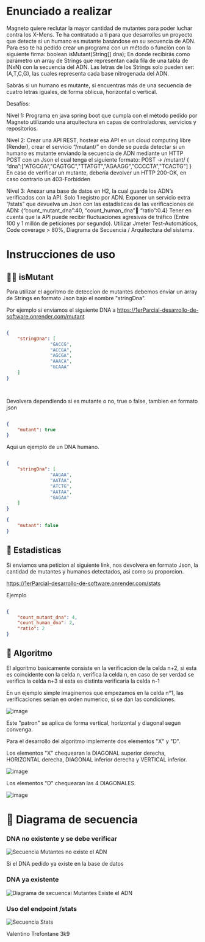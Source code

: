 
<h1> Enunciado a realizar </h1>

Magneto quiere reclutar la mayor cantidad de mutantes para poder luchar contra los X-Mens.
Te ha contratado a ti para que desarrolles un proyecto que detecte si un humano es mutante basándose en su secuencia de ADN.
Para eso te ha pedido crear un programa con un método o función con la siguiente firma:
boolean isMutant(String[] dna);
En donde recibirás como parámetro un array de Strings que representan cada fila de una tabla de (NxN) con la secuencia del ADN. Las letras de los Strings solo pueden ser: (A,T,C,G), las cuales representa cada base nitrogenada del ADN.

Sabrás si un humano es mutante, si encuentras más de una secuencia de cuatro letras iguales, de forma oblicua, horizontal o vertical.


Desafíos:

Nivel 1:
Programa en java spring boot que cumpla con el método pedido por Magneto utilizando una arquitectura en capas de controladores, servicios y repositorios.

Nivel 2:
Crear una API REST, hostear esa API en un cloud computing libre (Render), crear el servicio “/mutant/” en donde se pueda detectar si un humano es mutante enviando la secuencia de ADN mediante un HTTP POST con un Json el cual tenga el siguiente formato:
POST → /mutant/
{ “dna”:["ATGCGA","CAGTGC","TTATGT","AGAAGG","CCCCTA","TCACTG"]
}
En caso de verificar un mutante, debería devolver un HTTP 200-OK, en caso contrario un 403-Forbidden

Nivel 3:
Anexar una base de datos en H2, la cual guarde los ADN’s verificados con la API. Solo 1 registro por ADN.
Exponer un servicio extra “/stats” que devuelva un Json con las estadísticas de las verificaciones de ADN: {“count_mutant_dna”:40, “count_human_dna”:100: “ratio”:0.4}
Tener en cuenta que la API puede recibir fluctuaciones agresivas de tráfico (Entre 100 y 1 millón de peticiones por segundo). Utilizar Jmeter
Test-Automáticos, Code coverage > 80%, Diagrama de Secuencia / Arquitectura del sistema.

<h1>Instrucciones de uso </h1>

<h2> 🧟‍♂️ isMutant </h2>

Para utilizar el agoritmo de deteccion de mutantes debemos enviar un array de Strings en formato Json bajo el nombre "stringDna".

Por ejemplo si enviamos el siguiente DNA a https://1erParcial-desarrollo-de-software.onrender.com/mutant

```json

{
    "stringDna": [
                "GACCG",
                "ACCGA",
                "AGCGA",
                "AAACA",
                "GCAAA"
    ]
}

 
```

Devolvera dependiendo si es mutante o no, true o false, tambien en formato json

```json

{
    "mutant": true
}

```

Aqui un ejemplo de un DNA humano.

```json

{
    "stringDna": [
                "AAGAA",
                "AATAA",
                "ATCTG",
                "AATAA",
                "GAGAA"
    ]
}

```


```json
{
    "mutant": false
}
```

<h2>📖 Estadisticas </h2>

Si enviamos una peticion al siguiente link, nos devolvera en formato Json, la cantidad de mutantes y humanos detectados, asi como su proporcion.

https://1erParcial-desarrollo-de-software.onrender.com/stats

Ejemplo

```json

{
    "count_mutant_dna": 4,
    "count_human_dna": 2,
    "ratio": 2
}

```

<h2>👾 Algoritmo </h2>

El algoritmo basicamente consiste en la verificacion de la celda n+2, si esta es coincidente con la celda n, verifica la celda n, en caso de ser verdad se verifica la celda n+3 si esta es distinta verificaria la celda n-1

En un ejemplo simple imaginemos que empezamos en la celda n°1, las verificaciones serian en orden numerico, si se dan las condiciones. 

![image](https://github.com/user-attachments/assets/a991cc70-e6b7-4162-ac49-42a38a6be190)

Este "patron" se aplica de forma vertical, horizontal y diagonal segun convenga.

Para el desarrollo del algoritmo implemente dos elementos "X" y "D".

Los elementos "X" chequearan la DIAGONAL superior derecha, HORIZONTAL derecha, DIAGONAL inferior derecha y VERTICAL inferior.

![image](https://github.com/user-attachments/assets/70bba4ef-36a5-4c90-8a49-f1fb5c8b2848)

Los elementos "D" chequearan las 4 DIAGONALES.

![image](https://github.com/user-attachments/assets/00f58535-e7c4-461a-af20-08c217217f58)


<h1>🔸 Diagrama de secuencia </h1>


<h3> DNA no existente y se debe verificar </h3>

![Secuencia  Mutantes no existe el ADN](https://github.com/user-attachments/assets/ce9aa70a-ee5f-4864-8ccc-2aaa951d1b78)

Si el DNA pedido ya existe en la base de datos
<h3> DNA ya existente </h3>

![Diagrama de secuencai  Mutantes Existe el ADN](https://github.com/user-attachments/assets/cc1699b5-fae2-4e80-a5d1-91673e52d1f8)

<h3> Uso del endpoint /stats </h3>

![Secuencia  Stats](https://github.com/user-attachments/assets/ea43419d-d6bd-42ce-a811-4fef49b3c8db)




Valentino Trefontane 3k9
